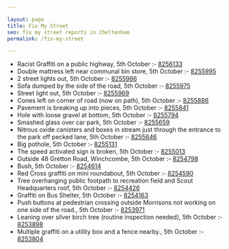 ```yaml
---

layout: page
title: Fix My Street
seo: fix my street reports in Cheltenham
permalink: /fix-my-street

---
```


<!-- fix_marker starts -->

- Racist Graffiti on a public highway, 5th October :- [8256133](https://www.fixmystreet.com/report/8256133)
- Double mattress left near communal bin store, 5th October :- [8255995](https://www.fixmystreet.com/report/8255995)
- 2 street lights out, 5th October :- [8255986](https://www.fixmystreet.com/report/8255986)
- Sofa dumped by the side of the road, 5th October :- [8255975](https://www.fixmystreet.com/report/8255975)
- Street light out, 5th October :- [8255969](https://www.fixmystreet.com/report/8255969)
- Cones left on corner of road (now on path), 5th October :- [8255886](https://www.fixmystreet.com/report/8255886)
- Pavement is breaking up into pieces, 5th October :- [8255841](https://www.fixmystreet.com/report/8255841)
- Hole with loose gravel at bottom, 5th October :- [8255794](https://www.fixmystreet.com/report/8255794)
- Smashed glass over car park, 5th October :- [8255659](https://www.fixmystreet.com/report/8255659)
- Nitrous oxide canisters and boxes in stream just through the entrance to the park off pecked lane, 5th October :- [8255646](https://www.fixmystreet.com/report/8255646)
- Big pothole, 5th October :- [8255131](https://www.fixmystreet.com/report/8255131)
- The speed activated sign is broken, 5th October :- [8255013](https://www.fixmystreet.com/report/8255013)
- Outside 48 Gretton Road, Winchcombe, 5th October :- [8254798](https://www.fixmystreet.com/report/8254798)
- Bush, 5th October :- [8254614](https://www.fixmystreet.com/report/8254614)
- Red Cross graffiti on mini roundabout, 5th October :- [8254590](https://www.fixmystreet.com/report/8254590)
- Tree overhanging public footpath to recreation field and Scout Headquarters roof, 5th October :- [8254426](https://www.fixmystreet.com/report/8254426)
- Graffiti on Bus Shelter, 5th October :- [8254163](https://www.fixmystreet.com/report/8254163)
- Push buttons at pedestrian crossing outside Morrisons not working on one side of the road., 5th October :- [8253971](https://www.fixmystreet.com/report/8253971)
- Leaning over silver birch tree (routine inspection needed), 5th October :- [8253898](https://www.fixmystreet.com/report/8253898)
- Multiple graffiti on a utility box and a fence nearby., 5th October :- [8253804](https://www.fixmystreet.com/report/8253804)

<!-- fix_marker ends -->